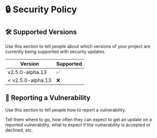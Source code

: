 # 🔒 Security Policy

## 🛠 Supported Versions

Use this section to tell people about which versions of your project are
currently being supported with security updates.

| Version           | Supported          |
| ----------------- | ------------------ |
| v2.5.0-alpha.13   | :white_check_mark: |
| < v2.5.0-alpha.13 | :x:                |

## 📢 Reporting a Vulnerability

Use this section to tell people how to report a vulnerability.

Tell them where to go, how often they can expect to get an update on a reported
vulnerability, what to expect if the vulnerability is accepted or declined, etc.
